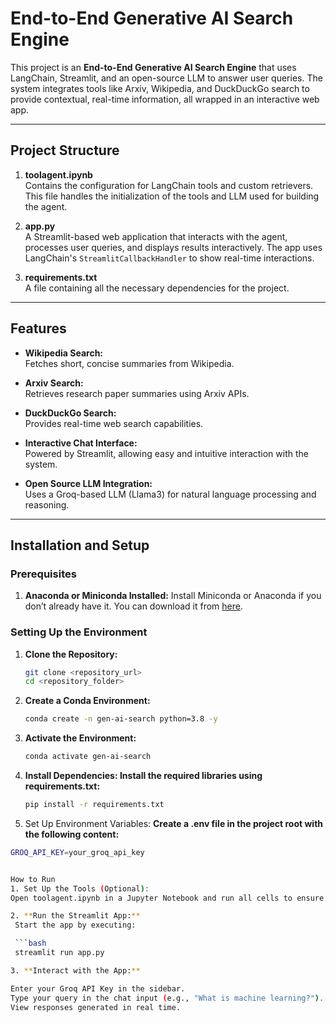  # End-to-End Generative AI Search Engine

This project is an **End-to-End Generative AI Search Engine** that uses LangChain, Streamlit, and an open-source LLM to answer user queries. The system integrates tools like Arxiv, Wikipedia, and DuckDuckGo search to provide contextual, real-time information, all wrapped in an interactive web app.

---

## Project Structure

1. **toolagent.ipynb**  
   Contains the configuration for LangChain tools and custom retrievers. This file handles the initialization of the tools and LLM used for building the agent.

2. **app.py**  
   A Streamlit-based web application that interacts with the agent, processes user queries, and displays results interactively. The app uses LangChain's `StreamlitCallbackHandler` to show real-time interactions.

3. **requirements.txt**  
   A file containing all the necessary dependencies for the project.

---

## Features

- **Wikipedia Search:**  
   Fetches short, concise summaries from Wikipedia.
  
- **Arxiv Search:**  
   Retrieves research paper summaries using Arxiv APIs.
  
- **DuckDuckGo Search:**  
   Provides real-time web search capabilities.
  
- **Interactive Chat Interface:**  
   Powered by Streamlit, allowing easy and intuitive interaction with the system.
  
- **Open Source LLM Integration:**  
   Uses a Groq-based LLM (Llama3) for natural language processing and reasoning.

---

## Installation and Setup

### Prerequisites

1. **Anaconda or Miniconda Installed:**
   Install Miniconda or Anaconda if you don’t already have it. You can download it from [here](https://www.anaconda.com/products/individual).

### Setting Up the Environment

1. **Clone the Repository:**

   ```bash
   git clone <repository_url>
   cd <repository_folder>

2. **Create a Conda Environment:**

   ```bash
   conda create -n gen-ai-search python=3.8 -y

3. **Activate the Environment:**

   ```bash
   conda activate gen-ai-search

4. **Install Dependencies: Install the required libraries using requirements.txt:**

   ```bash
   pip install -r requirements.txt

5. Set Up Environment Variables:
  **Create a .env file in the project root with the following content:**

  ```bash
  GROQ_API_KEY=your_groq_api_key


How to Run
1. Set Up the Tools (Optional):
Open toolagent.ipynb in a Jupyter Notebook and run all cells to ensure the tools and agents are set up correctly.

2. **Run the Streamlit App:**
   Start the app by executing:

   ```bash
   streamlit run app.py

3. **Interact with the App:**

Enter your Groq API Key in the sidebar.
Type your query in the chat input (e.g., "What is machine learning?").
View responses generated in real time.

